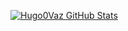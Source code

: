 [![Hugo0Vaz GitHub Stats](https://github-readme-stats.vercel.app/api?username=Hugo0Vaz)](https://github.com/anuraghazra/github-readme-stats)

<!--
**Hugo0Vaz/Hugo0Vaz** is a ✨ _special_ ✨ repository because its `README.md` (this file) appears on your GitHub profile.

Here are some ideas to get you started:

- 🔭 I’m currently working on ...
- 🌱 I’m currently learning ...
- 👯 I’m looking to collaborate on ...
- 🤔 I’m looking for help with ...
- 💬 Ask me about ...
- 📫 How to reach me: ...
- 😄 Pronouns: ...
- ⚡ Fun fact: ...
-->
